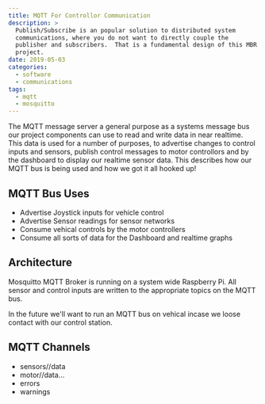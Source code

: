 ```yaml
---
title: MQTT For Controllor Communication
description: >
  Publish/Subscribe is an popular solution to distributed system
  communications, where you do not want to directly couple the
  publisher and subscribers.  That is a fundamental design of this MBR
  project. 
date: 2019-05-03
categories:
  - software
  - communications
tags:
  - mqtt
  - mosquitto
---
```


The MQTT message server a general purpose as a systems message bus our
project components can use to read and write data in near realtime.
This data is used for a number of purposes, to advertise changes to
control inputs and sensors, publish control messages to motor
controllors and by the dashboard to display our realtime sensor
data. This describes how our MQTT bus is being used and how we got it
all hooked up!
<!--more-->

## MQTT Bus Uses

- Advertise Joystick inputs for vehicle control
- Advertise Sensor readings for sensor networks
- Consume vehical controls by the motor controllers
- Consume all sorts of data for the Dashboard and realtime graphs

## Architecture

Mosquitto MQTT Broker is running on a system wide Raspberry Pi. All
sensor and control inputs are written to the appropriate topics on the
MQTT bus.

In the future we'll want to run an MQTT bus on vehical incase we
loose contact with our control station.

## MQTT Channels

- sensors/<sensor>/data
- motor/<cmd>/data...
- errors
- warnings
